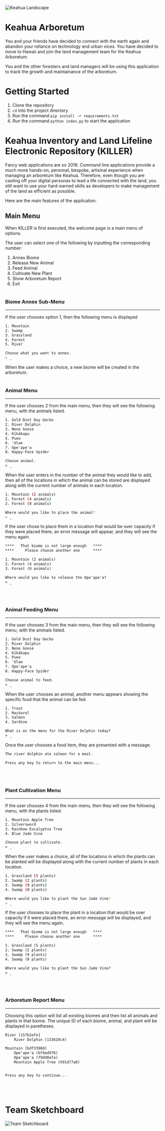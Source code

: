 ![Keahua Landscape](./keahua.jpeg)

# Keahua Arboretum

You and your friends have decided to connect with the earth again and abandon your reliance on technology and urban vices. You have decided to move to Hawaii and join the land management team for the Keahua Arboretum.

You and the other foresters and land managers will be using this application to track the growth and maintainance of the arboretum.

# Getting Started

1. Clone the repository
1. `cd` into the project directory
1. Run the command `pip install -r requirements.txt`
1. Run the command `python index.py` to start the application

# Keahua Inventory and Land Lifeline Electronic Repository (KILLER)

Fancy web applications are so 2018. Command line applications provide a much more hands-on, personal, bespoke, artisinal experience when managing an arboretum like Keahua. Therefore, even though you are casting off your digital personas to lead a life connected with the land, you still want to use your hard-earned skills as developers to make management of the land as efficient as possible.

Here are the main features of the application.

## Main Menu

When KILLER is first executed, the welcome page is a main menu of options.

The user can select one of the following by inputting the corresponding number:

1. Annex Biome
2. Release New Animal
3. Feed Animal
4. Cultivate New Plant
5. Show Arboretum Report
6. Exit
<br/><br/>
### Biome Annex Sub-Menu
---

If the user chooses option 1, then the following menu is displayed

```sh
1. Mountain
2. Swamp
3. Grassland
4. Forest
5. River

Choose what you want to annex.
> _
```

When the user makes a choice, a new biome will be created in the arboretum.
<br/><br/>
### Animal Menu
---
If the user chooses 2 from the main menu, then they will see the following menu, with the animals listed.

```html
1. Gold Dust Day Gecko
2. River Dolphin
3. Nene Goose
4. Kīkākapu
5. Pueo
6. 'Ulae
7. Ope'ape'a
8. Happy-Face Spider

Choose animal.
> _
```

When the user enters in the number of the animal they would like to add, then all of the locations in which the animal can be stored are displayed along with the current number of animals in each location.

```sh
1. Mountain (2 animals)
2. Forest (4 animals)
2. Forest (0 animals)

Where would you like to place the animal?
> _
```

If the user chose to place them in a location that would be over capacity if they were placed there, an error message will appear, and they will see the menu again.

```html
****   That biome is not large enough   ****
****     Please choose another one      ****

1. Mountain (2 animals)
2. Forest (4 animals)
3. Forest (0 animals)

Where would you like to release the Ope'ape'a?
> _
```
<br/><br/>
### Animal Feeding Menu
---
If the user chooses 3 from the main menu, then they will see the following menu, with the animals listed.

```html
1. Gold Dust Day Gecko
2. River Dolphin
3. Nene Goose
4. Kīkākapu
5. Pueo
6. 'Ulae
7. Ope'ape'a
8. Happy-Face Spider

Choose animal to feed.
> _
```

When the user chooses an animal, another menu appears showing the specific food that the animal can be fed.

```html
1. Trout
2. Mackarel
3. Salmon
4. Sardine

What is on the menu for the River Dolphin today?
> _
```

Once the user chooses a food item, they are presented with a message.

```html
The river dolphin ate salmon for a meal.

Press any key to return to the main menu...
```
<br/><br/>
### Plant Cultivation Menu
---
If the user chooses 4 from the main menu, then they will see the following menu, with the plants listed.

```html
1. Mountain Apple Tree
2. Silversword
3. Rainbow Eucalyptus Tree
4. Blue Jade Vine

Choose plant to cultivate.
> _
```

When the user makes a choice, all of the locations in which the plants can be planted will be displayed along with the current number of plants in each location.

```sh
1. Grassland (5 plants)
2. Swamp (2 plants)
3. Swamp (9 plants)
4. Swamp (0 plants)

Where would you like to plant the Sun Jade Vine?
> _
```

If the user chooses to place the plant in a location that would be over capacity if it were placed there, an error message will be displayed, and they will see the menu again.

```html
****   That biome is not large enough   ****
****     Please choose another one      ****

1. Grassland (5 plants)
2. Swamp (2 plants)
3. Swamp (9 plants)
4. Swamp (0 plants)

Where would you like to plant the Sun Jade Vine?
> _
```
<br/><br/>
### Arboretum Report Menu
---
Choosing this option will list all existing biomes and then list all animals and plants in that biome. The unique ID of each biome, animal, and plant will be displayed in paretheses. 

```html
River [157b2efe]
    River Dolphin (133619c4)

Mountain [bdf33960]
    Ope'ape'a (bf9ad976)
    Ope'ape'a (f9dd0afa)
    Mountain Apple Tree (h91d77a0)


Press any key to continue...
```
<br/><br/>
# Team Sketchboard

![Team Sketchboard](./SketchBoard.png)